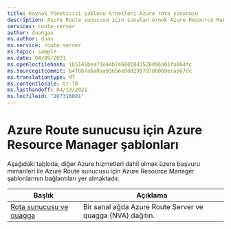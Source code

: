 ```yaml
---
title: Kaynak Yöneticisi şablonu örnekleri-Azure rota sunucusu
description: Azure Route sunucusu için sunulan örnek Azure Resource Manager şablonları hakkında bilgi.
services: route-server
author: duongau
ms.author: duau
ms.service: route-server
ms.topic: sample
ms.date: 04/09/2021
ms.openlocfilehash: 1b5141bea71e44b746801841526d96a01fa064fc
ms.sourcegitcommit: b4fbb7a6a0aa93656e8dd29979786069eca567dc
ms.translationtype: MT
ms.contentlocale: tr-TR
ms.lasthandoff: 04/13/2021
ms.locfileid: "107316001"
---
```

# <a name="azure-resource-manager-templates-for-azure-route-server"></a>Azure Route sunucusu için Azure Resource Manager şablonları

Aşağıdaki tabloda, diğer Azure hizmetleri dahil olmak üzere başvuru mimarileri ile Azure Route sunucusu için Azure Resource Manager şablonlarının bağlantıları yer almaktadır.

| Başlık | Açıklama |
| ------ | ----------- |
| [Rota sunucusu ve quagga](https://github.com/Azure/azure-quickstart-templates/tree/master/101-route-server-quagga) | Bir sanal ağda Azure Route Server ve quagga (NVA) dağıtın. |

